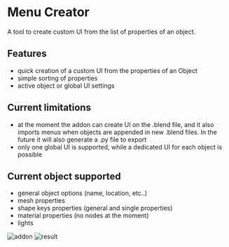 # Menu Creator
A tool to create custom UI from the list of properties of an object.

## Features
- quick creation of a custom UI from the properties of an Object
- simple sorting of properties
- active object or global UI settings

## Current limitations
- at the moment the addon can create UI on the .blend file, and it also imports menus when objects are appended in new .blend files. In the future it will also generate a .py file to export
- only one global UI is supported, while a dedicated UI for each object is possible

## Current object supported
- general object options (name, location, etc..)
- mesh properties
- shape keys properties (general and single properties)
- material properties (no nodes at the moment)
- lights


![addon](https://github.com/Mustard2/MenuCreator/blob/master/img/prop_list.png?raw=true)
![result](https://github.com/Mustard2/MenuCreator/blob/master/img/prop_list2.png?raw=true)
